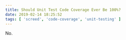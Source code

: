 ```yaml
---
title: Should Unit Test Code Coverage Ever Be 100%?
date: 2019-02-14 18:25:52
tags: [ 'screed', 'code-coverage', 'unit-testing' ]
---
```

No.